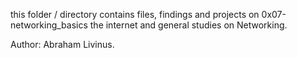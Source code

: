 this folder / directory contains files, findings and projects on 0x07-networking_basics
the internet and general studies on Networking.

Author: Abraham Livinus.
